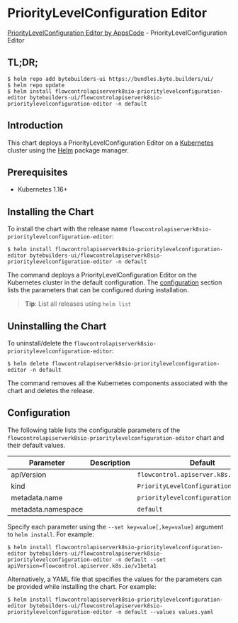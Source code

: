 # PriorityLevelConfiguration Editor

[PriorityLevelConfiguration Editor by AppsCode](https://byte.builders) - PriorityLevelConfiguration Editor

## TL;DR;

```console
$ helm repo add bytebuilders-ui https://bundles.byte.builders/ui/
$ helm repo update
$ helm install flowcontrolapiserverk8sio-prioritylevelconfiguration-editor bytebuilders-ui/flowcontrolapiserverk8sio-prioritylevelconfiguration-editor -n default
```

## Introduction

This chart deploys a PriorityLevelConfiguration Editor on a [Kubernetes](http://kubernetes.io) cluster using the [Helm](https://helm.sh) package manager.

## Prerequisites

- Kubernetes 1.16+

## Installing the Chart

To install the chart with the release name `flowcontrolapiserverk8sio-prioritylevelconfiguration-editor`:

```console
$ helm install flowcontrolapiserverk8sio-prioritylevelconfiguration-editor bytebuilders-ui/flowcontrolapiserverk8sio-prioritylevelconfiguration-editor -n default
```

The command deploys a PriorityLevelConfiguration Editor on the Kubernetes cluster in the default configuration. The [configuration](#configuration) section lists the parameters that can be configured during installation.

> **Tip**: List all releases using `helm list`

## Uninstalling the Chart

To uninstall/delete the `flowcontrolapiserverk8sio-prioritylevelconfiguration-editor`:

```console
$ helm delete flowcontrolapiserverk8sio-prioritylevelconfiguration-editor -n default
```

The command removes all the Kubernetes components associated with the chart and deletes the release.

## Configuration

The following table lists the configurable parameters of the `flowcontrolapiserverk8sio-prioritylevelconfiguration-editor` chart and their default values.

|     Parameter      | Description |                      Default                      |
|--------------------|-------------|---------------------------------------------------|
| apiVersion         |             | <code>flowcontrol.apiserver.k8s.io/v1beta1</code> |
| kind               |             | <code>PriorityLevelConfiguration</code>           |
| metadata.name      |             | <code>prioritylevelconfiguration</code>           |
| metadata.namespace |             | <code>default</code>                              |


Specify each parameter using the `--set key=value[,key=value]` argument to `helm install`. For example:

```console
$ helm install flowcontrolapiserverk8sio-prioritylevelconfiguration-editor bytebuilders-ui/flowcontrolapiserverk8sio-prioritylevelconfiguration-editor -n default --set apiVersion=flowcontrol.apiserver.k8s.io/v1beta1
```

Alternatively, a YAML file that specifies the values for the parameters can be provided while
installing the chart. For example:

```console
$ helm install flowcontrolapiserverk8sio-prioritylevelconfiguration-editor bytebuilders-ui/flowcontrolapiserverk8sio-prioritylevelconfiguration-editor -n default --values values.yaml
```
